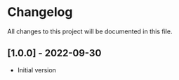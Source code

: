 # Changelog

All changes to this project will be documented in this file.

## [1.0.0] - 2022-09-30

- Initial version

